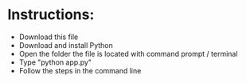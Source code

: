 # Instructions:
- Download this file
- Download and install Python
- Open the folder the file is located with command prompt / terminal
- Type "python app.py"
- Follow the steps in the command line
